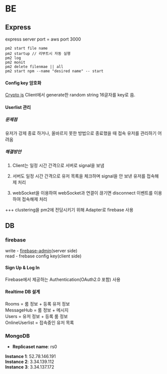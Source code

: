 # BE

## Express
express server port = aws port 3000

```
pm2 start file name
pm2 startup // 리부트시 자동 실행
pm2 log
pm2 monit
pm2 delete filenmae || all
pm2 start npm --name "desired name" -- start
```


#### Config key 암호화 
[Crypto js](https://cryptojs.gitbook.io/docs/)
Client에서 generate한 random string 16글자를 key로 씀.

#### Userlist 관리
##### 문제점
유저가 강제 종료 하거나, 올바르지 못한 방법으로 종료했을 때 접속 유저를 관리하기 어려움

##### 해결방안 
1. Client는 일정 시간 간격으로 서버로 signal을 보냄
2. 서버도 일정 시간 간격으로 유저 목록을 체크하며 signal을 안 보낸 유저를 접속해제 처리

1. webSocket을 이용하여 webSocket과 연결이 끊기면 disconnect 이벤트를 이용하여 접속해제 처리

+++
clustering을 pm2에 전담시키기 위해 Adapter로 firebase 사용



## DB

### firebase
write - [firebase-admin](https://firebase.google.com/docs/admin/setup#add-sdk)(server side)  
read - frebase config key(client side)  

#### Sign Up & Log In
Firebase에서 제공하는 Authentication(OAuth2.0 포함) 사용 

#### Realtime DB 설계  
Rooms = 룸 정보 + 등록 유저 정보  
MessageHub = 룸 정보 + 메시지    
Users = 유저 정보 + 등록 룸 정보  
OnlineUserlist = 접속중인 유저 목록

### MongoDB
* __Replicaset name__: rs0

__Instance 1__: 52.78.146.191  
__Instance 2__: 3.34.139.112  
__Instance 3__: 3.34.137.172  
